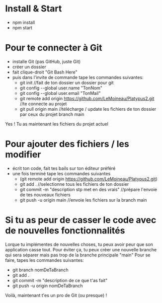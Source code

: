# Install & Start

- npm install
- npm start

# Pour te connecter à Git
- installe Git (pas GitHub, juste Git)
- créer un dossier
- fait clique-droit "Git Bash Here"
- puis dans l'invite de commande tape les commandes suivantes:
  - git init //fait de ton dossier un dossier pour git
  - git config --global user.name "TonNom"
  - git config --global user.email "TonMail"
  - git remote add origin https://github.com/LeMoineau/Platypus2.git //te connecte au projet
  - git pull origin main //télécharge / update les fichiers de ton dossier par ceux du projet branch main

Yes ! Tu as maintenant les fichiers du projet actuel

# Pour ajouter des fichiers / les modifier
- écrit ton code, fait tes bails sur ton éditeur préféré
- une fois terminé tape les commandes suivantes
  - (git remote add origin https://github.com/LeMoineau/Platypus2.git)
  - git add . //selectionne tous les fichiers de ton dossier
  - git commit -m "description stp met en des vrais" //prépare l'envoie de tes nouveaux fichiers
  - git push -u origin main //envoie les fichiers sur la branch main

# Si tu as peur de casser le code avec de nouvelles fonctionnalités
Lorque tu implémentes de nouvelles choses, tu peux avoir peur que son application casse tout.
Pour éviter ça, tu peux créer une nouvelle branche qui sera séparer mais pas trop de la branche principale "main"
Pour se faire, tapes les commandes suivantes:
- git branch nomDeTaBranch
- git add .
- git commit -m "description de ce que t'as fait"
- git push -u origin nomDeTaBranch

Voilà, maintenant t'es un pro de Git (ou presque) !
